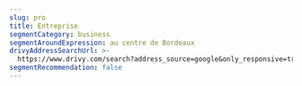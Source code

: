 ```yaml
---
slug: pro
title: Entreprise
segmentCategory: business
segmentAroundExpression: au centre de Bordeaux
drivyAddressSearchUrl: >-
  https://www.drivy.com/search?address_source=google&only_responsive=true&country_scope=FR&latitude=44.8447171&longitude=-0.573475099999996&page=1&address=Place+des+Quinconces%2C+Bordeaux%2C+France&city_display_name=Bordeaux
segmentRecommendation: false
---
```


